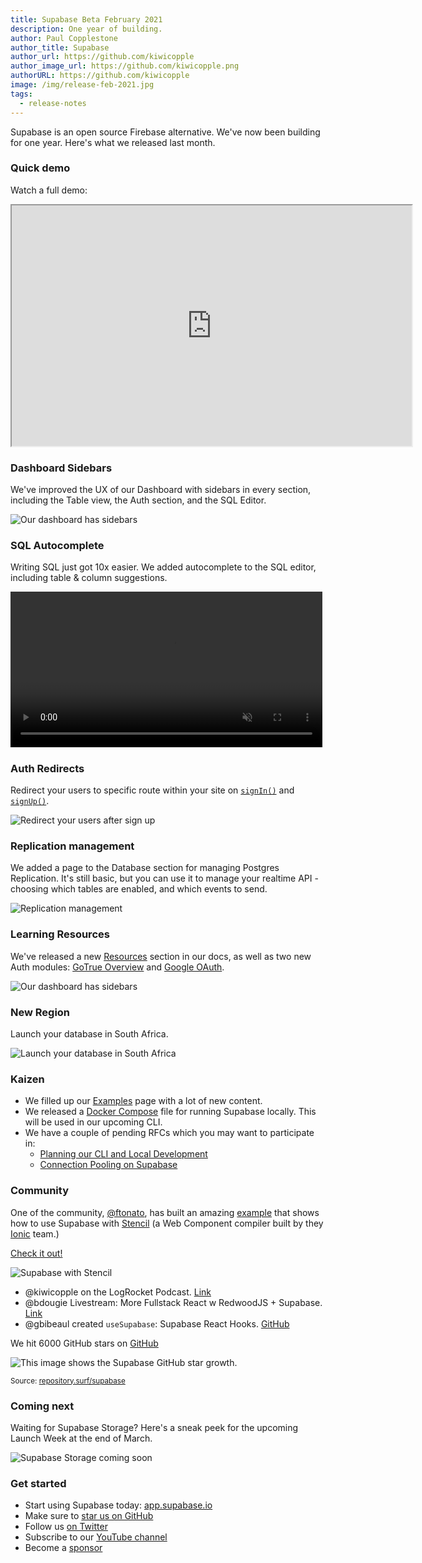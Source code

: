 ```yaml
---
title: Supabase Beta February 2021
description: One year of building.
author: Paul Copplestone
author_title: Supabase
author_url: https://github.com/kiwicopple
author_image_url: https://github.com/kiwicopple.png
authorURL: https://github.com/kiwicopple
image: /img/release-feb-2021.jpg
tags:
  - release-notes
---
```


Supabase is an open source Firebase alternative. We've now been building for one year. Here's what we released last month.

<!--truncate-->

### Quick demo

Watch a full demo:

<iframe className="w-full video-with-border" width="640" height="385" src="https://www.youtube-nocookie.com/embed/h-ses99G45g" frameBorder="1" allow="accelerometer; autoplay; clipboard-write; encrypted-media; gyroscope; picture-in-picture" allowFullScreen></iframe>

### Dashboard Sidebars

We've improved the UX of our Dashboard with sidebars in every section, including the Table view, the Auth section, and the SQL Editor.

![Our dashboard has sidebars](/img/blog/feb/sidebar-tables.png)


### SQL Autocomplete

Writing SQL just got 10x easier. We added autocomplete to the SQL editor, including table & column suggestions.

<video width="99%" autoPlay="autoplay" muted playsInline controls={true}>
<source src="/img/blog/feb/autocomplete.mp4" type="video/mp4" muted playsInline />
</video>


### Auth Redirects

Redirect your users to specific route within your site on [`signIn()`](https://supabase.io/docs/client/auth-signin#sign-in-with-redirect) and [`signUp()`](https://supabase.io/docs/client/auth-signup#sign-up-with-redirect). 

![Redirect your users after sign up](/img/blog/feb/auth-redirect.png)

### Replication management

We added a page to the Database section for managing Postgres Replication. It's still basic, but you can use it to manage your realtime API - choosing which tables are enabled, and which events to send.

![Replication management](/img/blog/feb/manage-replication.png)


### Learning Resources

We've released a new [Resources](https://supabase.io/docs/resources) section in our docs, as well as two new Auth modules: [GoTrue Overview](https://supabase.io/docs/learn/auth-deep-dive/auth-gotrue) and [Google OAuth](https://supabase.io/docs/learn/auth-deep-dive/auth-google-oauth).

![Our dashboard has sidebars](/img/blog/feb/docs-resources.png)

### New Region

Launch your database in South Africa.

![Launch your database in South Africa](/img/blog/feb/new-region-south-africa.png)


### Kaizen

- We filled up our [Examples](https://supabase.io/docs/guides/examples) page with a lot of new content.
- We released a [Docker Compose](https://github.com/supabase/supabase/blob/master/docker/docker-compose.yml) file for running Supabase locally. This will be used in our upcoming CLI.
- We have a couple of pending RFCs which you may want to participate in:
    - [Planning our CLI and Local Development](https://github.com/supabase/cli/pull/2)
    - [Connection Pooling on Supabase](https://github.com/supabase/postgres/blob/rfc/connection_pooling/rfcs/0001-connection-pooling.md)


### Community

One of the community, [@ftonato](https://github.com/ftonato), has built an amazing [example](https://github.com/supabase/supabase/tree/master/examples/with-stencil) that shows how to use Supabase with [Stencil](https://stenciljs.com/) (a Web Component compiler built by they [Ionic](https://ionicframework.com/) team.)

[Check it out!](https://github.com/supabase/supabase/tree/master/examples/with-stencil)

![Supabase with Stencil](/img/blog/feb/supabase-stencil.png)

- @kiwicopple on the LogRocket Podcast. [Link](https://podrocket.logrocket.com/9)
- @bdougie Livestream: More Fullstack React w RedwoodJS + Supabase. [Link](https://www.twitch.tv/videos/907698954)
- @gbibeaul created `useSupabase`: Supabase React Hooks. [GitHub](https://www.npmjs.com/package/use-supabase)

We hit 6000 GitHub stars on [GitHub](https://github.com/supabase/supabase)

![This image shows the Supabase GitHub star growth.](/img/blog/feb/github-stars-feb-2021.png)

<small>Source: <a href="https://repository.surf/supabase">repository.surf/supabase</a></small>

### Coming next

Waiting for Supabase Storage? Here's a sneak peek for the upcoming Launch Week at the end of March.

![Supabase Storage coming soon](/img/blog/feb/supabase-storage.png)

### Get started

- Start using Supabase today: [app.supabase.io](https://app.supabase.io/)
- Make sure to [star us on GitHub](https://github.com/supabase/supabase)
- Follow us [on Twitter](https://twitter.com/supabase_io)
- Subscribe to our [YouTube channel](https://www.youtube.com/channel/UCNTVzV1InxHV-YR0fSajqPQ)
- Become a [sponsor](https://github.com/sponsors/supabase)
